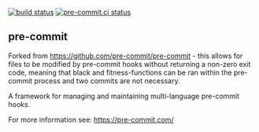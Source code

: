 [![build status](https://github.com/pre-commit/pre-commit/actions/workflows/main.yml/badge.svg)](https://github.com/pre-commit/pre-commit/actions/workflows/main.yml)
[![pre-commit.ci status](https://results.pre-commit.ci/badge/github/pre-commit/pre-commit/main.svg)](https://results.pre-commit.ci/latest/github/pre-commit/pre-commit/main)

## pre-commit

Forked from https://github.com/pre-commit/pre-commit - this allows for files to be modified by pre-commit hooks without 
returning a non-zero exit code, meaning that black and fitness-functions can be ran within the pre-commit process and 
two commits are not necessary.

A framework for managing and maintaining multi-language pre-commit hooks.

For more information see: https://pre-commit.com/
